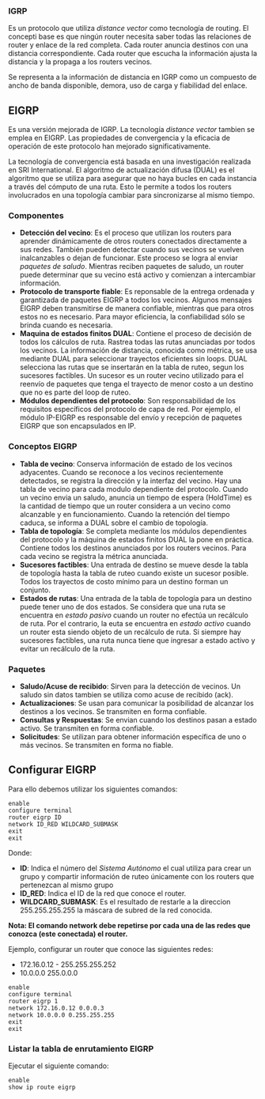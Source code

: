 ### IGRP

Es un protocolo que utiliza *distance vector* como tecnología de routing. El concepti base es que ningún router necesita saber todas las relaciones de router y enlace de la red completa. Cada router anuncia destinos con una distancia correspondiente. Cada router que escucha la información ajusta la distancia y la propaga a los routers vecinos.

Se representa a la información de distancia en IGRP como un compuesto de ancho de banda disponible, demora, uso de carga y fiabilidad del enlace.
## EIGRP

Es una versión mejorada de IGRP. La tecnología *distance vector* tambien se emplea en EIGRP. Las propiedades de convergencia y la eficacia de operación de este protocolo han mejorado significativamente.

La tecnología de convergencia está basada en una investigación realizada en SRI International. El algoritmo de actualización difusa (DUAL) es el algoritmo que se utiliza para asegurar que no haya bucles en cada instancia a través del cómputo de una ruta. Esto le permite a todos los routers involucrados en una topología cambiar para sincronizarse al mismo tiempo.
### Componentes

- **Detección del vecino**: Es el proceso que utilizan los routers para aprender dinámicamente de otros routers conectados directamente a sus redes. También pueden detectar cuando sus vecinos se vuelven inalcanzables o dejan de funcionar. Este proceso se logra al enviar *paquetes de saludo*. Mientras reciben paquetes de saludo, un router puede determinar que su vecino está activo y comienzan a intercambiar información.
- **Protocolo de transporte fiable**: Es reponsable de la entrega ordenada y garantizada de paquetes EIGRP a todos los vecinos. Algunos mensajes EIGRP deben transmitirse de manera confiable, mientras que para otros estos no es necesario. Para mayor eficiencia, la confiabilidad sólo se brinda cuando es necesaria.
- **Maquina de estados finitos DUAL**: Contiene el proceso de decisión de todos los cálculos de ruta. Rastrea todas las rutas anunciadas por todos los vecinos. La información de distancia, conocida como métrica, se usa mediante DUAL para seleccionar trayectos eficientes sin loops. DUAL selecciona las rutas que se insertarán en la tabla de ruteo, segun los sucesores factibles. Un sucesor es un router vecino utilizado para el reenvío de paquetes que tenga el trayecto de menor costo a un destino que no es parte del loop de ruteo.
- **Módulos dependientes del protocolo**: Son responsabilidad de los requisitos específicos del protocolo de capa de red. Por ejemplo, el módulo IP-EIGRP es responsable del envío y recepción de paquetes EIGRP que son encapsulados en IP.
### Conceptos EIGRP

- **Tabla de vecino**: Conserva información de estado de los vecinos adyacentes. Cuando se reconoce a los vecinos recientemente detectados, se registra la dirección y la interfaz del vecino. Hay una tabla de vecino para cada modulo dependiente del protocolo. Cuando un vecino envia un saludo, anuncia un tiempo de espera (HoldTime) es la cantidad de tiempo que un router considera a un vecino como alcanzable y en funcionamiento. Cuando la retención del tiempo caduca, se informa a DUAL sobre el cambio de topología.
- **Tabla de topología**: Se completa mediante los módulos dependientes del protocolo y la máquina de estados finitos DUAL la pone en práctica. Contiene todos los destinos anunciados por los routers vecinos. Para cada vecino se registra la métrica anunciada.
- **Sucesores factibles**: Una entrada de destino se mueve desde la tabla de topología hasta la tabla de ruteo cuando existe un sucesor posible. Todos los trayectos de costo mínimo para un destino forman un conjunto.
- **Estados de rutas**: Una entrada de la tabla de topología para un destino puede tener uno de dos estados. Se considera que una ruta se encuentra en *estado pasivo* cuando un router no efectúa un recálculo de ruta. Por el contrario, la euta se encuentra en *estado activo* cuando un router esta siendo objeto de un recálculo de ruta. Si siempre hay sucesores factibles, una ruta nunca tiene que ingresar a estado activo y evitar un recálculo de la ruta.
### Paquetes

- **Saludo/Acuse de recibido**: Sirven para la detección de vecinos. Un saludo sin datos tambien se utiliza como acuse de recibido (ack).
- **Actualizaciones**: Se usan para comunicar la posibilidad de alcanzar los destinos a los vecinos. Se transmiten en forma confiable.
- **Consultas y Respuestas**: Se envian cuando los destinos pasan a estado activo. Se transmiten en forma confiable.
- **Solicitudes**: Se utilizan para obtener información específica de uno o más vecinos. Se transmiten en forma no fiable.
## Configurar EIGRP

Para ello debemos utilizar los siguientes comandos:

```
enable
configure terminal 
router eigrp ID
network ID_RED WILDCARD_SUBMASK
exit
exit
```

Donde:

- **ID**: Indica el número del *Sistema Autónomo* el cual utiliza para crear un grupo y compartir información de ruteo únicamente con los routers que pertenezcan al mismo grupo 
- **ID_RED**: Indica el ID de la red que conoce el router.
- **WILDCARD_SUBMASK**: Es el resultado de restarle a la direccion 255.255.255.255 la máscara de subred de la red conocida.

**Nota: El comando network debe repetirse por cada una de las redes que conozca (este conectada) el router.**

Ejemplo, configurar un router que conoce las siguientes redes:

- 172.16.0.12 - 255.255.255.252
- 10.0.0.0 255.0.0.0

```
enable 
configure terminal 
router eigrp 1
network 172.16.0.12 0.0.0.3
network 10.0.0.0 0.255.255.255
exit
exit
```

### Listar la tabla de enrutamiento EIGRP

Ejecutar el siguiente comando:

```
enable 
show ip route eigrp
```